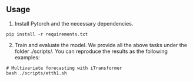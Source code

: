 ## Usage 

1. Install Pytorch and the necessary dependencies.

```
pip install -r requirements.txt
```


2. Train and evaluate the model. We provide all the above tasks under the folder ./scripts/. You can reproduce the results as the following examples:

```
# Multivariate forecasting with iTransformer
bash ./scripts/etth1.sh
```
